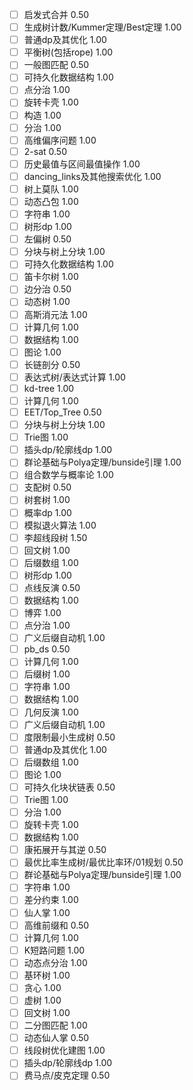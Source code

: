 - [ ] 启发式合并 0.50
- [ ] 生成树计数/Kummer定理/Best定理 1.00
- [ ] 普通dp及其优化 1.00
- [ ] 平衡树(包括rope) 1.00
- [ ] 一般图匹配 0.50
- [ ] 可持久化数据结构 1.00
- [ ] 点分治 1.00
- [ ] 旋转卡壳 1.00
- [ ] 构造 1.00
- [ ] 分治 1.00
- [ ] 高维偏序问题 1.00
- [ ] 2-sat 0.50
- [ ] 历史最值与区间最值操作 1.00
- [ ] dancing_links及其他搜索优化 1.00
- [ ] 树上莫队 1.00
- [ ] 动态凸包 1.00
- [ ] 字符串 1.00
- [ ] 树形dp 1.00
- [ ] 左偏树 0.50
- [ ] 分块与树上分块 1.00
- [ ] 可持久化数据结构 1.00
- [ ] 笛卡尔树 1.00
- [ ] 边分治 0.50
- [ ] 动态树 1.00
- [ ] 高斯消元法 1.00
- [ ] 计算几何 1.00
- [ ] 数据结构 1.00
- [ ] 图论 1.00
- [ ] 长链剖分 0.50
- [ ] 表达式树/表达式计算 1.00
- [ ] kd-tree 1.00
- [ ] 计算几何 1.00
- [ ] EET/Top_Tree 0.50
- [ ] 分块与树上分块 1.00
- [ ] Trie图 1.00
- [ ] 插头dp/轮廓线dp 1.00
- [ ] 群论基础与Polya定理/bunside引理 1.00
- [ ] 组合数学与概率论 1.00
- [ ] 支配树 0.50
- [ ] 树套树 1.00
- [ ] 概率dp 1.00
- [ ] 模拟退火算法 1.00
- [ ] 李超线段树 1.50
- [ ] 回文树 1.00
- [ ] 后缀数组 1.00
- [ ] 树形dp 1.00
- [ ] 点线反演 0.50
- [ ] 数据结构 1.00
- [ ] 博弈 1.00
- [ ] 点分治 1.00
- [ ] 广义后缀自动机 1.00
- [ ] pb_ds 0.50
- [ ] 计算几何 1.00
- [ ] 后缀树 1.00
- [ ] 字符串 1.00
- [ ] 数据结构 1.00
- [ ] 几何反演 1.00
- [ ] 广义后缀自动机 1.00
- [ ] 度限制最小生成树 0.50
- [ ] 普通dp及其优化 1.00
- [ ] 后缀数组 1.00
- [ ] 图论 1.00
- [ ] 可持久化块状链表 0.50
- [ ] Trie图 1.00
- [ ] 分治 1.00
- [ ] 旋转卡壳 1.00
- [ ] 数据结构 1.00
- [ ] 康拓展开与其逆 0.50
- [ ] 最优比率生成树/最优比率环/01规划 0.50
- [ ] 群论基础与Polya定理/bunside引理 1.00
- [ ] 字符串 1.00
- [ ] 差分约束 1.00
- [ ] 仙人掌 1.00
- [ ] 高维前缀和 0.50
- [ ] 计算几何 1.00
- [ ] K短路问题 1.00
- [ ] 动态点分治 1.00
- [ ] 基环树 1.00
- [ ] 贪心 1.00
- [ ] 虚树 1.00
- [ ] 回文树 1.00
- [ ] 二分图匹配 1.00
- [ ] 动态仙人掌 0.50
- [ ] 线段树优化建图 1.00
- [ ] 插头dp/轮廓线dp 1.00
- [ ] 费马点/皮克定理 0.50